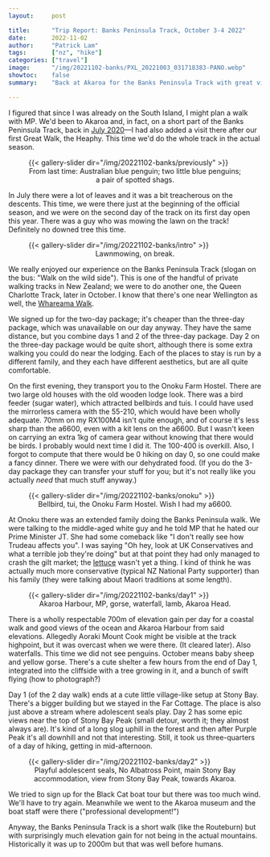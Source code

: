 ```yaml
---
layout:     post

title:      "Trip Report: Banks Peninsula Track, October 3-4 2022"
date:       2022-11-02
author:     "Patrick Lam"
tags:       ["nz", "hike"]
categories: ["travel"]
image:      "/img/20221102-banks/PXL_20221003_031718383-PANO.webp"
showtoc:    false
summary:    "Back at Akaroa for the Banks Peninsula Track with great views of the hilly coast."

---
```


I figured that since I was already on the South Island, I might plan a walk with MP. We'd been to Akaroa and, in fact, on a short part of the Banks Peninsula Track, back in <a href="/post/20200723-penguins/">July 2020</a>&mdash;I had also added a visit there after our first Great Walk, the Heaphy. This time we'd do the whole track in the actual season.

<figure>
{{< gallery-slider dir="/img/20221102-banks/previously" >}}
<figcaption style="text-align:center">From last time: Australian blue penguin; two little blue penguins; a pair of spotted shags.</figcaption>
</figure>

In July there were a lot of leaves and it was a bit treacherous on the descents. This time, we were there just at the beginning of the official season, and we were on the second day of the track on its first day open this year. There was a guy who was mowing the lawn on the track! Definitely no downed tree this time.

<figure>
{{< gallery-slider dir="/img/20221102-banks/intro" >}}
<figcaption style="text-align:center">Lawnmowing, on break.</figcaption>
</figure>

We really enjoyed our experience on the Banks Peninsula Track (slogan on the bus: "Walk on the wild side"). This is one of the handful of private walking tracks in New Zealand; we were to do another one, the Queen Charlotte Track, later in October. I know that there's one near Wellington as well, the [Whareama Walk](https://www.whareamawalk.co.nz/).

We signed up for the two-day package; it's cheaper than the three-day package, which was unavailable on our day anyway. They have the same distance, but you combine days 1 and 2 of the three-day package. Day 2 on the three-day package would be quite short, although there is some extra walking you could do near the lodging. Each of the places to stay is run by a different family, and they each have different aesthetics, but are all quite comfortable.

On the first evening, they transport you to the Onoku Farm Hostel. There are two large old houses with the old wooden lodge look. There was a bird feeder (sugar water), which attracted bellbirds and tuis. I could have used the mirrorless camera with the 55-210, which would have been wholly adequate. 70mm on my RX100M4 isn't quite enough, and of course it's less sharp than the a6600, even with a kit lens on the a6600. But I wasn't keen on carrying an extra 1kg of camera gear without knowing that there would be birds. I probably would next time I did it. The 100-400 is overkill. Also, I forgot to compute that there would be 0 hiking on day 0, so one could make a fancy dinner. There we were with our dehydrated food. (If you do the 3-day package they can transfer your stuff for you; but it's not really like you actually *need* that much stuff anyway.)

<figure>
{{< gallery-slider dir="/img/20221102-banks/onoku" >}}
<figcaption style="text-align:center">Bellbird, tui, the Onoku Farm Hostel. Wish I had my a6600.</figcaption>
</figure>

At Onoku there was an extended family doing the Banks Peninsula walk. We were talking to the middle-aged white guy and he told MP that he hated our Prime Minister JT. She had some comeback like "I don't really see how Trudeau affects you". I was saying "Oh hey, look at UK Conservatives and what a terrible job they're doing" but at that point they had only managed to crash the gilt market; the [lettuce](https://en.wikipedia.org/wiki/Liz_Truss_lettuce) wasn't yet a thing. I kind of think he was actually much more conservative (typical NZ National Party supporter) than his family (they were talking about Maori traditions at some length).

<figure>
{{< gallery-slider dir="/img/20221102-banks/day1" >}}
<figcaption style="text-align:center">Akaroa Harbour, MP, gorse, waterfall, lamb, Akaroa Head.</figcaption>
</figure>

There is a wholly respectable 700m of elevation gain per day for a coastal walk and good views of the ocean and Akaroa Harbour from said elevations. Allegedly Aoraki Mount Cook might be visible at the track highpoint, but it was overcast when we were there. (It cleared later). Also waterfalls. This time we did not see penguins. October means baby sheep and yellow gorse. There's a cute shelter a few hours from the end of Day 1, integrated into the cliffside with a tree growing in it, and a bunch of swift flying (how to photograph?)

Day 1 (of the 2 day walk) ends at a cute little village-like setup at Stony Bay. There's a bigger building but we stayed in the Far Cottage. The place is also just above a stream where adolescent seals play. Day 2 has some epic views near the top of Stony Bay Peak (small detour, worth it; they almost always are). It's kind of a long slog uphill in the forest and then after Purple Peak it's all downhill and not that interesting. Still, it took us three-quarters of a day of hiking, getting in mid-afternoon.

<figure>
{{< gallery-slider dir="/img/20221102-banks/day2" >}}
<figcaption style="text-align:center">Playful adolescent seals, No Albatross Point, main Stony Bay accommodation, view from Stony Bay Peak, towards Akaroa.</figcaption>
</figure>

We tried to sign up for the Black Cat boat tour but there was too much wind. We'll have to try again.
Meanwhile we went to the Akaroa museum and the boat staff were there ("professional development!")

Anyway, the Banks Peninsula Track is a short walk (like the Routeburn)
but with surprisingly much elevation gain for not being in the actual
mountains. Historically it was up to 2000m but that was well before
humans.